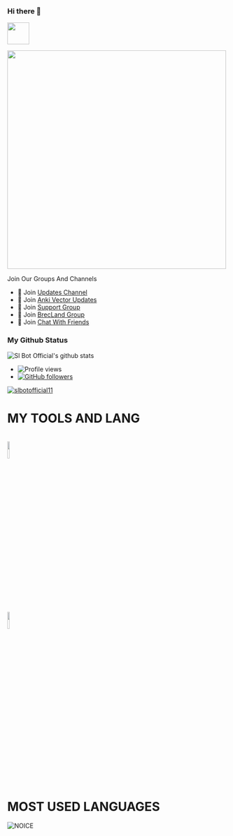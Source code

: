 ### Hi there 👋


<img src="https://camo.githubusercontent.com/2c8b3670d933220ae3c023fa1d568682975cce3f10799d0d3ff5ecac394b4ee8/68747470733a2f2f6d656469612e67697068792e636f6d2f6d656469612f31326f75664342304d795a31476f2f67697068792e676966" width="50px">

<a href="https://t.me/SDBOTs_inifinity"><img align='centre' src='https://telegra.ph/file/3f26caedf78426a80e055.jpg' width='500"'> </a>

Join Our Groups And Channels <br>
- 📢 Join [Updates Channel](https://t.me/slhitbotofficial)
- 📢 Join [Anki Vector Updates](https://t.me/ankivectorUpdates)
- 👥 Join [Support Group](https://t.me/slhitofficialbot)
- 👥 Join [BrecLand Group](https://t.me/SLTBrecLand)
- 👥 Join [Chat With Friends](https://t.me/joingrouplk)



### My Github Status
![Sl Bot Official's github stats](https://github-readme-stats.vercel.app/api?username=slbotofficial11&show_icons=true&theme=midnight-purple)
- ![Profile views](https://gpvc.arturio.dev/slbotofficial11)
- [![GitHub followers](https://img.shields.io/github/followers/slbotofficial11.svg?style=social&label=Follow&maxAge=2592000)](https://github.com/slbotofficial11?tab=followers)



<p align="left"> <a target="_blank" href="https://github.com/ryo-ma/github-profile-trophy"><img src="https://github-profile-trophy.vercel.app/?username=slbotofficial11&theme=alduin" alt="slbotofficial11" /></a> </p>













# MY TOOLS AND LANG

<p align ="left">
  <br />
  <code><img width="10%"   src="https://www.vectorlogo.zone/logos/python/python-ar21.svg"></code>
  <br /
  <code><img width="10%"  src="https://www.vectorlogo.zone/logos/github/github-ar21.svg"></code>
  <br>
</p>  



# MOST USED LANGUAGES
![NOICE](https://github-readme-stats.vercel.app/api/top-langs/?username=slbotofficial11&theme=dark&show_icons=true)

